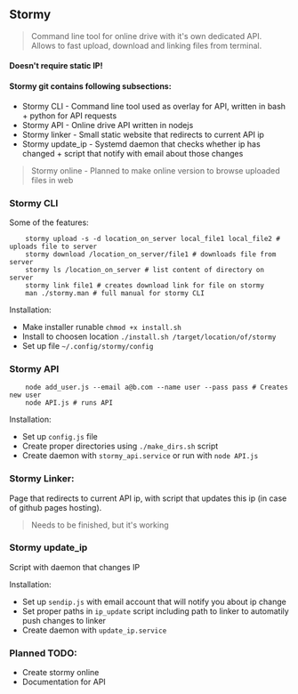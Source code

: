 ## Stormy
> Command line tool for online drive with it's own dedicated API. <br>
> Allows to fast upload, download and linking files from terminal.

#### Doesn't require static IP!

#### Stormy git contains following subsections:
* Stormy CLI - Command line tool used as overlay for API, written in bash + python for API requests
* Stormy API - Online drive API written in nodejs
* Stormy linker - Small static website that redirects to current API ip
* Stormy update_ip - Systemd daemon that checks whether ip has changed + script that notify with email about those changes
> Stormy online - Planned to make online version to browse uploaded files in web

### Stormy CLI

Some of the features:
```
	stormy upload -s -d location_on_server local_file1 local_file2 # uploads file to server
	stormy download /location_on_server/file1 # downloads file from server
	stormy ls /location_on_server # list content of directory on server
	stormy link file1 # creates download link for file on stormy
	man ./stormy.man # full manual for stormy CLI
```
Installation:
* Make installer runable ```chmod +x install.sh```
* Install to choosen location ```./install.sh /target/location/of/stormy``` 
* Set up file ```~/.config/stormy/config``` 

### Stormy API

```
	node add_user.js --email a@b.com --name user --pass pass # Creates new user
	node API.js # runs API
```
Installation:
* Set up ```config.js``` file
* Create proper directories using ```./make_dirs.sh``` script
* Create daemon with ```stormy_api.service``` or run with ```node API.js```

### Stormy Linker:
Page that redirects to current API ip, with script that updates this ip (in case of github pages hosting).
> Needs to be finished, but it's working

### Stormy update_ip

Script with daemon that changes IP

Installation:
* Set up ```sendip.js``` with email account that will notify you about ip change
* Set proper paths in ```ip_update``` script including path to linker to automatily push changes to linker
* Create daemon with ```update_ip.service```

### Planned TODO:
* Create stormy online
* Documentation for API
